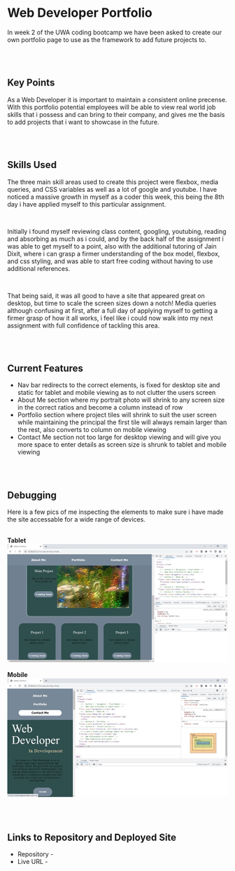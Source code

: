 # Web Developer Portfolio

In week 2 of the UWA coding bootcamp we have been asked to create our own portfolio page to use as the framework to add future projects to.

<br><br>

## Key Points

As a Web Developer it is important to maintain a consistent online precense. With this portfolio potential employees will be able to view real world job skills that i possess and can bring to their company, and gives me the basis to add projects that i want to showcase in the future.

<br><br>

## Skills Used

The three main skill areas used to create this project were flexbox, media queries, and CSS variables as well as a lot of google and youtube. I have noticed a massive growth in myself as a coder this week, this being the 8th day i have applied myself to this particular assignment.

<br>

Initially i found myself reviewing class content, googling, youtubing, reading and absorbing as much as i could, and by the back half of the assignment i was able to get myself to a point, also with the additional tutoring of Jain Dixit, where i can grasp a firmer understanding of the box model, flexbox, and css styling, and was able to start free coding without having to use additional references.

<br>

That being said, it was all good to have a site that appeared great on desktop, but time to scale the screen sizes down a notch! Media queries although confusing at first, after a full day of applying myself to getting a firmer grasp of how it all works, i feel like i could now walk into my next assignment with full confidence of tackling this area.

<br><br>

## Current Features

- Nav bar redirects to the correct elements, is fixed for desktop site and static for tablet and mobile viewing as to not clutter the users screen
- About Me section where my portrait photo will shrink to any screen size in the correct ratios and become a column instead of row
- Portfolio section where project tiles will shrink to suit the user screen while maintaining the principal the first tile will always remain larger than the rest, also converts to column on mobile viewing
- Contact Me section not too large for desktop viewing and will give you more space to enter details as screen size is shrunk to tablet and mobile viewing

<br><br>

## Debugging

Here is a few pics of me inspecting the elements to make sure i have made the site accessable for a wide range of devices.<br><br>

**Tablet**
![Inspecting-Tablet](/assets/images/InspectingTablet.jpg)<br><br>
**Mobile**
![Inspecting-Mobile](/assets/images/InspectingMobile.jpg)

<br><br>

## Links to Repository and Deployed Site

- Repository - 
- Live URL - 